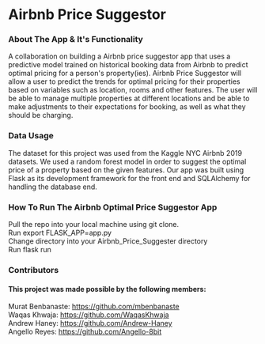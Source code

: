 # Airbnb Price Suggestor

### About The App & It's Functionality
  A collaboration on building a Airbnb price suggestor app that uses a predictive model trained on historical booking data from Airbnb to predict optimal pricing for a person's property(ies). Airbnb Price Suggestor will allow a user to predict the trends for optimal pricing for their properties based on variables such as location, rooms and other features. The user will be able to manage multiple properties at different locations and be able to make adjustments to their expectations for booking, as well as what they should be charging. 

### Data Usage
  The dataset for this project was used from the Kaggle NYC Airbnb 2019 datasets. We used a random forest model in order to suggest the optimal price of a property based on the given features. Our app was built using Flask as its development framework for the front end and SQLAlchemy for handling the database end.

### How To Run The Airbnb Optimal Price Suggestor App
Pull the repo into your local machine using git clone.  
Run export FLASK_APP=app.py  
Change directory into your Airbnb_Price_Suggester directory  
Run flask run  

### Contributors
#### This project was made possible by the following members:  
Murat Benbanaste: https://github.com/mbenbanaste  
Waqas Khwaja: https://github.com/WaqasKhwaja  
Andrew Haney: https://github.com/Andrew-Haney  
Angello Reyes: https://github.com/Angello-8bit  
